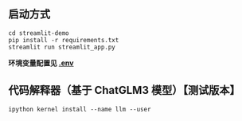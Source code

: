 ## 启动方式

```shell
cd streamlit-demo
pip install -r requirements.txt
streamlit run streamlit_app.py
```

**环境变量配置见 [.env](.env)**

## 代码解释器（基于 ChatGLM3 模型）【测试版本】

```shell
ipython kernel install --name llm --user
```

